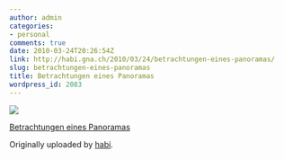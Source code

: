 ```yaml
---
author: admin
categories:
- personal
comments: true
date: 2010-03-24T20:26:54Z
link: http://habi.gna.ch/2010/03/24/betrachtungen-eines-panoramas/
slug: betrachtungen-eines-panoramas
title: Betrachtungen eines Panoramas
wordpress_id: 2083
---
```


[![](http://farm5.static.flickr.com/4042/4460890212_186ba28bf0_m.jpg)](http://www.flickr.com/photos/habi/4460890212/)
   

 
  [Betrachtungen eines Panoramas](http://www.flickr.com/photos/habi/4460890212/)
    

  Originally uploaded by [habi](http://www.flickr.com/people/habi/).
 




  

